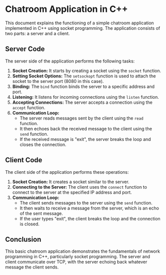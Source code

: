 # Chatroom Application in C++

This document explains the functioning of a simple chatroom application implemented in C++ using socket programming. The application consists of two parts: a server and a client.

## Server Code

The server side of the application performs the following tasks:

1. **Socket Creation:** It starts by creating a socket using the `socket` function.
2. **Setting Socket Options:** The `setsockopt` function is used to attach the socket to the server port (8080 in this case).
3. **Binding:** The `bind` function binds the server to a specific address and port.
4. **Listening:** It listens for incoming connections using the `listen` function.
5. **Accepting Connections:** The server accepts a connection using the `accept` function.
6. **Communication Loop:**
   - The server reads messages sent by the client using the `read` function.
   - It then echoes back the received message to the client using the `send` function.
   - If the received message is "exit", the server breaks the loop and closes the connection.

## Client Code

The client side of the application performs these operations:

1. **Socket Creation:** It creates a socket similar to the server.
2. **Connecting to the Server:** The client uses the `connect` function to connect to the server at the specified IP address and port.
3. **Communication Loop:**
   - The client sends messages to the server using the `send` function.
   - It then waits to receive a message from the server, which is an echo of the sent message.
   - If the user types "exit", the client breaks the loop and the connection is closed.

## Conclusion

This basic chatroom application demonstrates the fundamentals of network programming in C++, particularly socket programming. The server and client communicate over TCP, with the server echoing back whatever message the client sends.


